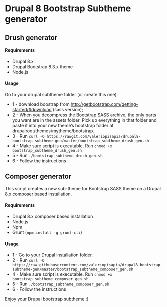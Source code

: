 # Drupal 8 Bootstrap Subtheme generator

## Drush generator

#### Requirements
* Drupal 8.x
* Drupal Bootstrap 8.3.x theme
* Node.js

#### Usage

Go to your drupal subtheme folder (or create this one).

* 1 - download boostrap from http://getbootstrap.com/getting-started/#download (sass version);
* 2 - When you decompress the Bootstrap SASS archive, the only parts you want are in the assets folder. Pick up everything in that folder and paste it into your new theme’s bootstrap folder at drupalroot/themes/mytheme/bootstrap.
* 3 - Run `curl -O https://rawgit.com/valeriopisapia/drupal8-bootstrap-subtheme-gen/master/bootstrap_subtheme_drush_gen.sh`
* 4 - Make sure script is executable. Run `chmod +x bootstrap_subtheme_drush_gen.sh`
* 5 - Run `./bootstrap_subtheme_drush_gen.sh`
* 6 - Follow the instructions


## Composer generator
This script creates a new sub-theme for Bootstrap SASS theme on a Drupal 8.x composer based installation.

#### Requirements
* Drupal 8.x composer based installation
* Node.js
* Npm
* Grunt (`npm install -g grunt-cli`)

#### Usage

* 1 - Go to your Drupal installation folder.
* 2 - Run `curl -O https://raw.githubusercontent.com/valeriopisapia/drupal8-bootstrap-subtheme-gen/master/bootstrap_subtheme_composer_gen.sh`
* 4 - Make sure script is executable. Run `chmod +x bootstrap_subtheme_composer_gen.sh`
* 5 - Run `./bootstrap_subtheme_composer_gen.sh`
* 6 - Follow the instructions




Enjoy your Drupal bootstrap subtheme :)